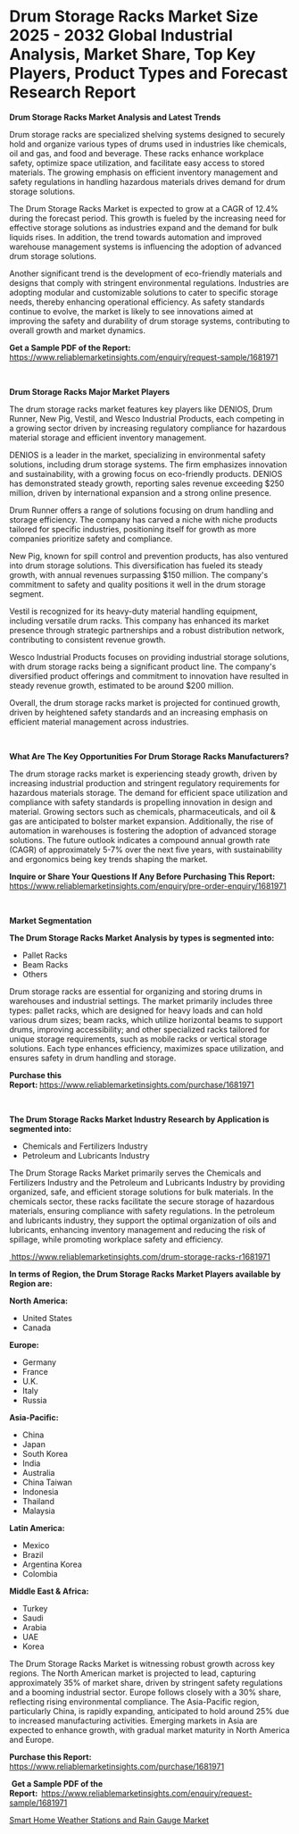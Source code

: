 <p><h1>Drum Storage Racks Market Size 2025 - 2032 Global Industrial Analysis, Market Share, Top Key Players, Product Types and Forecast Research Report</h1></p><p><strong>Drum Storage Racks Market Analysis and Latest Trends</strong></p>
<p><p>Drum storage racks are specialized shelving systems designed to securely hold and organize various types of drums used in industries like chemicals, oil and gas, and food and beverage. These racks enhance workplace safety, optimize space utilization, and facilitate easy access to stored materials. The growing emphasis on efficient inventory management and safety regulations in handling hazardous materials drives demand for drum storage solutions.</p><p>The Drum Storage Racks Market is expected to grow at a CAGR of 12.4% during the forecast period. This growth is fueled by the increasing need for effective storage solutions as industries expand and the demand for bulk liquids rises. In addition, the trend towards automation and improved warehouse management systems is influencing the adoption of advanced drum storage solutions. </p><p>Another significant trend is the development of eco-friendly materials and designs that comply with stringent environmental regulations. Industries are adopting modular and customizable solutions to cater to specific storage needs, thereby enhancing operational efficiency. As safety standards continue to evolve, the market is likely to see innovations aimed at improving the safety and durability of drum storage systems, contributing to overall growth and market dynamics.</p></p>
<p><strong>Get a Sample PDF of the Report:&nbsp;</strong> <a href="https://www.reliablemarketinsights.com/enquiry/request-sample/1681971?utm_campaign=2143&utm_medium=2&utm_source=Github&utm_content=ia&utm_term=20022025&utm_id=drum-storage-racks">https://www.reliablemarketinsights.com/enquiry/request-sample/1681971</a></p>
<p>&nbsp;</p>
<p><strong>Drum Storage Racks Major Market Players</strong></p>
<p><p>The drum storage racks market features key players like DENIOS, Drum Runner, New Pig, Vestil, and Wesco Industrial Products, each competing in a growing sector driven by increasing regulatory compliance for hazardous material storage and efficient inventory management.</p><p>DENIOS is a leader in the market, specializing in environmental safety solutions, including drum storage systems. The firm emphasizes innovation and sustainability, with a growing focus on eco-friendly products. DENIOS has demonstrated steady growth, reporting sales revenue exceeding $250 million, driven by international expansion and a strong online presence.</p><p>Drum Runner offers a range of solutions focusing on drum handling and storage efficiency. The company has carved a niche with niche products tailored for specific industries, positioning itself for growth as more companies prioritize safety and compliance.</p><p>New Pig, known for spill control and prevention products, has also ventured into drum storage solutions. This diversification has fueled its steady growth, with annual revenues surpassing $150 million. The company's commitment to safety and quality positions it well in the drum storage segment.</p><p>Vestil is recognized for its heavy-duty material handling equipment, including versatile drum racks. This company has enhanced its market presence through strategic partnerships and a robust distribution network, contributing to consistent revenue growth. </p><p>Wesco Industrial Products focuses on providing industrial storage solutions, with drum storage racks being a significant product line. The company's diversified product offerings and commitment to innovation have resulted in steady revenue growth, estimated to be around $200 million.</p><p>Overall, the drum storage racks market is projected for continued growth, driven by heightened safety standards and an increasing emphasis on efficient material management across industries.</p></p>
<p>&nbsp;</p>
<p><strong>What Are The Key Opportunities For Drum Storage Racks Manufacturers?</strong></p>
<p><p>The drum storage racks market is experiencing steady growth, driven by increasing industrial production and stringent regulatory requirements for hazardous materials storage. The demand for efficient space utilization and compliance with safety standards is propelling innovation in design and material. Growing sectors such as chemicals, pharmaceuticals, and oil & gas are anticipated to bolster market expansion. Additionally, the rise of automation in warehouses is fostering the adoption of advanced storage solutions. The future outlook indicates a compound annual growth rate (CAGR) of approximately 5-7% over the next five years, with sustainability and ergonomics being key trends shaping the market.</p></p>
<p><strong>Inquire or Share Your Questions If Any Before Purchasing This Report:</strong> <a href="https://www.reliablemarketinsights.com/enquiry/pre-order-enquiry/1681971?utm_campaign=2143&utm_medium=2&utm_source=Github&utm_content=ia&utm_term=20022025&utm_id=drum-storage-racks">https://www.reliablemarketinsights.com/enquiry/pre-order-enquiry/1681971</a></p>
<p>&nbsp;</p>
<p><strong>Market Segmentation</strong></p>
<p><strong>The Drum Storage Racks Market Analysis by types is segmented into:</strong></p>
<p><ul><li>Pallet Racks</li><li>Beam Racks</li><li>Others</li></ul></p>
<p><p>Drum storage racks are essential for organizing and storing drums in warehouses and industrial settings. The market primarily includes three types: pallet racks, which are designed for heavy loads and can hold various drum sizes; beam racks, which utilize horizontal beams to support drums, improving accessibility; and other specialized racks tailored for unique storage requirements, such as mobile racks or vertical storage solutions. Each type enhances efficiency, maximizes space utilization, and ensures safety in drum handling and storage.</p></p>
<p><strong>Purchase this Report:&nbsp;</strong><a href="https://www.reliablemarketinsights.com/purchase/1681971?utm_campaign=2143&utm_medium=2&utm_source=Github&utm_content=ia&utm_term=20022025&utm_id=drum-storage-racks">https://www.reliablemarketinsights.com/purchase/1681971</a></p>
<p>&nbsp;</p>
<p><strong>The Drum Storage Racks Market Industry Research by Application is segmented into:</strong></p>
<p><ul><li>Chemicals and Fertilizers Industry</li><li>Petroleum and Lubricants Industry</li></ul></p>
<p><p>The Drum Storage Racks Market primarily serves the Chemicals and Fertilizers Industry and the Petroleum and Lubricants Industry by providing organized, safe, and efficient storage solutions for bulk materials. In the chemicals sector, these racks facilitate the secure storage of hazardous materials, ensuring compliance with safety regulations. In the petroleum and lubricants industry, they support the optimal organization of oils and lubricants, enhancing inventory management and reducing the risk of spillage, while promoting workplace safety and efficiency.</p></p>
<p><a href="https://www.reliablemarketinsights.com/drum-storage-racks-r1681971?utm_campaign=2143&utm_medium=2&utm_source=Github&utm_content=ia&utm_term=20022025&utm_id=drum-storage-racks">&nbsp;https://www.reliablemarketinsights.com/drum-storage-racks-r1681971</a></p>
<p><strong>In terms of Region, the Drum Storage Racks Market Players available by Region are:</strong></p>
<p>
    <p> <strong> North America: </strong>
        <ul>
            <li>United States</li>
            <li>Canada</li>
        </ul>
        </p> 
    <p> <strong> Europe: </strong>
        <ul>
            <li>Germany</li>
            <li>France</li>
            <li>U.K.</li>
            <li>Italy</li>
            <li>Russia</li>
        </ul>
        </p> 
    <p> <strong> Asia-Pacific: </strong>
        <ul>
            <li>China</li>
            <li>Japan</li>
            <li>South Korea</li>
            <li>India</li>
            <li>Australia</li>
            <li>China Taiwan</li>
            <li>Indonesia</li>
            <li>Thailand</li>
            <li>Malaysia</li>
        </ul>
        </p> 
    <p> <strong> Latin America: </strong>
        <ul>
            <li>Mexico</li>
            <li>Brazil</li>
            <li>Argentina Korea</li>
            <li>Colombia</li>
        </ul>
        </p> 
    <p> <strong> Middle East & Africa: </strong>
        <ul>
            <li>Turkey</li>
            <li>Saudi</li>
            <li>Arabia</li>
            <li>UAE</li>
            <li>Korea</li>
        </ul>
    </p>
    </p>
<p><p>The Drum Storage Racks Market is witnessing robust growth across key regions. The North American market is projected to lead, capturing approximately 35% of market share, driven by stringent safety regulations and a booming industrial sector. Europe follows closely with a 30% share, reflecting rising environmental compliance. The Asia-Pacific region, particularly China, is rapidly expanding, anticipated to hold around 25% due to increased manufacturing activities. Emerging markets in Asia are expected to enhance growth, with gradual market maturity in North America and Europe.</p></p>
<p><strong>Purchase this Report: </strong><a href="https://www.reliablemarketinsights.com/purchase/1681971?utm_campaign=2143&utm_medium=2&utm_source=Github&utm_content=ia&utm_term=20022025&utm_id=drum-storage-racks">https://www.reliablemarketinsights.com/purchase/1681971</a></p>
<p>&nbsp;<strong>Get a Sample PDF of the Report:&nbsp;&nbsp;</strong><a href="https://www.reliablemarketinsights.com/enquiry/request-sample/1681971?utm_campaign=2143&utm_medium=2&utm_source=Github&utm_content=ia&utm_term=20022025&utm_id=drum-storage-racks">https://www.reliablemarketinsights.com/enquiry/request-sample/1681971</a></p>
<p><strong></strong></p>
<p><p><a href="https://github.com/NargisHussain75/Market-Research-Report-List-1/blob/main/smart-home-weather-stations-and-rain-gauge-market.md?utm_campaign=2143&utm_medium=2&utm_source=Github&utm_content=ia&utm_term=20022025&utm_id=drum-storage-racks">Smart Home Weather Stations and Rain Gauge Market</a></p></p>